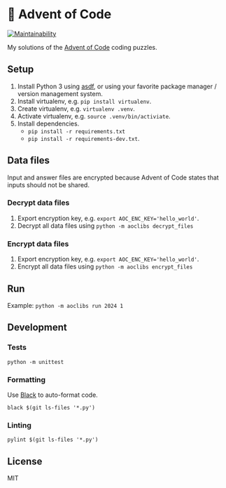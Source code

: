 # 🎄 Advent of Code

[![Maintainability](https://api.codeclimate.com/v1/badges/547c693ce34e52276ae2/maintainability)](https://codeclimate.com/github/gavinkflam/aoc/maintainability)

My solutions of the [Advent of Code](https://adventofcode.com/) coding puzzles.

## Setup

1. Install Python 3 using [asdf](https://asdf-vm.com/guide/getting-started.html), or using your favorite package manager / version management system.
2. Install virtualenv, e.g. `pip install virtualenv`.
3. Create virtualenv, e.g. `virtualenv .venv`.
4. Activate virtualenv, e.g. `source .venv/bin/activiate`.
5. Install dependencies.
    - `pip install -r requirements.txt`
    - `pip install -r requirements-dev.txt`.

## Data files

Input and answer files are encrypted because Advent of Code states that inputs should not be shared.

### Decrypt data files

1. Export encryption key, e.g. `export AOC_ENC_KEY='hello_world'`.
2. Decrypt all data files using `python -m aoclibs decrypt_files`

### Encrypt data files

1. Export encryption key, e.g. `export AOC_ENC_KEY='hello_world'`.
2. Encrypt all data files using `python -m aoclibs encrypt_files`

## Run

Example: `python -m aoclibs run 2024 1`

## Development

### Tests

`python -m unittest`

### Formatting

Use [Black](https://github.com/psf/black) to auto-format code.

`black $(git ls-files '*.py')`

### Linting

`pylint $(git ls-files '*.py')`

## License

MIT
